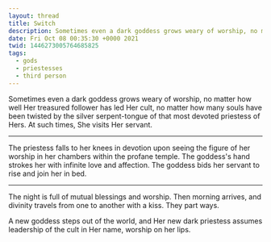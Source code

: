 ```yaml
---
layout: thread
title: Switch
description: Sometimes even a dark goddess grows weary of worship, no matter how well Her ...
date: Fri Oct 08 00:35:30 +0000 2021
twid: 1446273005764685825
tags:
  - gods
  - priestesses
  - third person
---
```

<article class="thread">
<section class="tweet">
<p>Sometimes even a dark goddess grows weary of worship, no matter how well Her treasured follower has led Her cult, no matter how many souls have been twisted by the silver serpent-tongue of that most devoted priestess of Hers. At such times, She visits Her servant.</p>
</section>
<hr class="tweet_sep">
<section class="tweet">
<p>The priestess falls to her knees in devotion upon seeing the figure of her worship in her chambers within the profane temple. The goddess's hand strokes her with infinite love and affection. The goddess bids her servant to rise and join her in bed.</p>
</section>
<hr class="tweet_sep">
<section class="tweet">
<p>The night is full of mutual blessings and worship. Then morning arrives, and divinity travels from one to another with a kiss. They part ways.</p>
<p>A new goddess steps out of the world, and Her new dark priestess assumes leadership of the cult in Her name, worship on her lips.</p>
</section>
</article>
